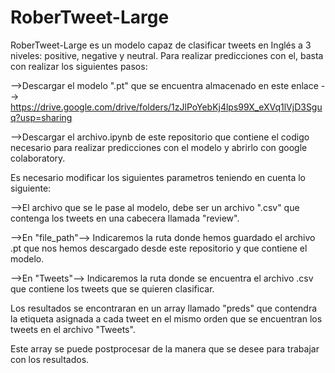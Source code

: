 # RoberTweet-Large

RoberTweet-Large es un modelo capaz de clasificar tweets en Inglés a 3 niveles: positive, negative y neutral. Para realizar predicciones con el, basta con realizar los siguientes pasos:


-->Descargar el modelo ".pt" que se encuentra almacenado en este enlace --> https://drive.google.com/drive/folders/1zJlPoYebKj4lps99X_eXVq1lVjD3Sguq?usp=sharing 

-->Descargar el archivo.ipynb de este repositorio que contiene el codigo necesario para realizar predicciones con el modelo y abrirlo con google colaboratory.

Es necesario modificar los siguientes parametros teniendo en cuenta lo siguiente:

-->El archivo que se le pase al modelo, debe ser un archivo ".csv" que contenga los tweets en una cabecera llamada "review".

-->En "file_path"--> Indicaremos la ruta donde hemos guardado el archivo .pt que nos hemos descargado desde este repositorio y que contiene el modelo.

-->En "Tweets"--> Indicaremos la ruta donde se encuentra el archivo .csv que contiene los tweets que se quieren clasificar.

Los resultados se encontraran en un array llamado "preds" que contendra la etiqueta asignada a cada tweet en el mismo orden que se encuentran los tweets en el archivo "Tweets".

Este array se puede postprocesar de la manera que se desee para trabajar con los resultados.
